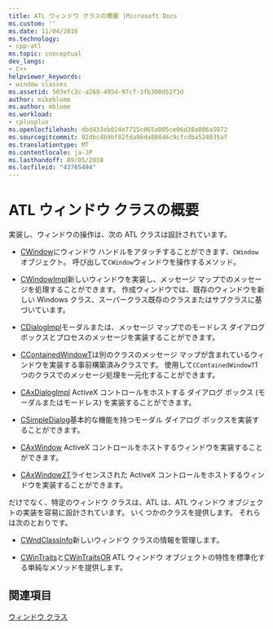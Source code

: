 ```yaml
---
title: ATL ウィンドウ クラスの概要 |Microsoft Docs
ms.custom: ''
ms.date: 11/04/2016
ms.technology:
- cpp-atl
ms.topic: conceptual
dev_langs:
- C++
helpviewer_keywords:
- window classes
ms.assetid: 503efc2c-a269-495d-97cf-3fb300d52f3d
author: mikeblome
ms.author: mblome
ms.workload:
- cplusplus
ms.openlocfilehash: dbd433eb024e7715c065a005ce06d38a086a5072
ms.sourcegitcommit: 92dbc4b9bf82fda96da80846c9cfcdba524035af
ms.translationtype: MT
ms.contentlocale: ja-JP
ms.lasthandoff: 09/05/2018
ms.locfileid: "43765494"
---
```

# <a name="introduction-to-atl-window-classes"></a>ATL ウィンドウ クラスの概要

実装し、ウィンドウの操作は、次の ATL クラスは設計されています。

- [CWindow](../atl/reference/cwindow-class.md)にウィンドウ ハンドルをアタッチすることができます、`CWindow`オブジェクト。 呼び出して`CWindow`ウィンドウを操作するメソッド。

- [CWindowImpl](../atl/reference/cwindowimpl-class.md)新しいウィンドウを実装し、メッセージ マップでのメッセージを処理することができます。 作成ウィンドウでは、既存のウィンドウを新しい Windows クラス、スーパークラス既存のクラスまたはサブクラスに基づいています。

- [CDialogImpl](../atl/reference/cdialogimpl-class.md)モーダルまたは、メッセージ マップでのモードレス ダイアログ ボックスとプロセスのメッセージを実装することができます。

- [CContainedWindowT](../atl/reference/ccontainedwindowt-class.md)は別のクラスのメッセージ マップが含まれているウィンドウを実装する事前構築済みクラスです。 使用して`CContainedWindowT`1 つのクラスでのメッセージ処理を一元化することができます。

- [CAxDialogImpl](../atl/reference/caxdialogimpl-class.md) ActiveX コントロールをホストする ダイアログ ボックス (モーダルまたはモードレス) を実装することができます。

- [CSimpleDialog](../atl/reference/csimpledialog-class.md)基本的な機能を持つモーダル ダイアログ ボックスを実装することができます。

- [CAxWindow](../atl/reference/caxwindow-class.md) ActiveX コントロールをホストするウィンドウを実装することができます。

- [CAxWindow2T](../atl/reference/caxwindow2t-class.md)ライセンスされた ActiveX コントロールをホストするウィンドウを実装することができます。

だけでなく、特定のウィンドウ クラスは、ATL は、ATL ウィンドウ オブジェクトの実装を容易に設計されています。 いくつかのクラスを提供します。 それらは次のとおりです。

- [CWndClassInfo](../atl/reference/cwndclassinfo-class.md)新しいウィンドウ クラスの情報を管理します。

- [CWinTraits](../atl/reference/cwintraits-class.md)と[CWinTraitsOR](../atl/reference/cwintraitsor-class.md) ATL ウィンドウ オブジェクトの特性を標準化する単純なメソッドを提供します。

## <a name="see-also"></a>関連項目

[ウィンドウ クラス](../atl/atl-window-classes.md)

